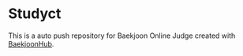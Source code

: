 # Studyct
This is a auto push repository for Baekjoon Online Judge created with [BaekjoonHub](https://github.com/BaekjoonHub/BaekjoonHub).
